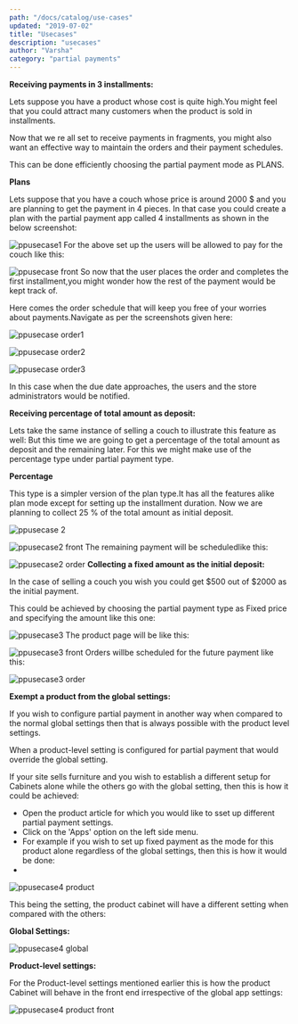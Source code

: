 ```yaml
---
path: "/docs/catalog/use-cases"
updated: "2019-07-02"
title: "Usecases"
description: "usecases"
author: "Varsha"
category: "partial payments"
---
```


**Receiving payments in 3 installments:**

Lets suppose you have a product whose cost is quite high.You might feel that you could attract many customers when the product is sold in installments.

Now that we re all set to receive payments in fragments, you might also want an effective way to maintain the orders and their payment schedules.

This can be done efficiently choosing the partial payment mode as PLANS.

**Plans**

Lets suppose that you have a couch whose price is around 2000 $ and you are planning to get the payment in 4 pieces. In that case you could create a plan with the partial payment app called 4 installments as shown in the below screenshot:


![ppusecase1](https://raw.githubusercontent.com/j2store/doc-images/master//partial-payments/usecases/app_partialpaymentusecase1.png)
For the above set up the users will be allowed to pay for the couch like this:

![ppusecase front](https://raw.githubusercontent.com/j2store/doc-images/master//partial-payments/usecases/app_partialpaymentusecase1front.png)
So now that the user places the order and completes the first installment,you might wonder how the rest of the payment would be kept track of.

Here comes the order schedule that will keep you free of your worries about payments.Navigate as per the screenshots given here:

![ppusecase order1](https://raw.githubusercontent.com/j2store/doc-images/master//partial-payments/usecases/app_partialpaymentusecase1order1.png)

![ppusecase order2](https://raw.githubusercontent.com/j2store/doc-images/master//partial-payments/usecases/app_partialpaymentusecase1order2.png)

![ppusecase order3](https://raw.githubusercontent.com/j2store/doc-images/master//partial-payments/usecases/app_partialpaymentusecase1order3.png)

In this case when the due date approaches, the users and the store administrators would be notified.

**Receiving percentage of total amount as deposit:**

Lets take the same instance of selling a couch to illustrate this feature as well:
But this time we are going to get a percentage of the total amount as deposit and the remaining later.
For this we might make use of the percentage type under partial payment type.

**Percentage**

This  type is a simpler version of the plan type.It has all the features alike plan mode except for setting up the installment duration.
Now we are planning to collect 25 % of the total amount as initial deposit.

![ppusecase 2](https://raw.githubusercontent.com/j2store/doc-images/master//partial-payments/usecases/app_partialpaymentusecase2.png)

![ppusecase2 front](https://raw.githubusercontent.com/j2store/doc-images/master//partial-payments/usecases/app_partialpaymentusecase2front.png)
The remaining payment will be scheduledlike this:

![ppusecase2 order](https://raw.githubusercontent.com/j2store/doc-images/master//partial-payments/usecases/app_partialpaymentusecase2order.png)
**Collecting a fixed amount as the initial deposit:**

In the case of selling a couch you wish you could get $500 out of $2000 as the initial payment.

This could be achieved by choosing the partial payment type as Fixed price and specifying the amount  like this one:

![ppusecase3](https://raw.githubusercontent.com/j2store/doc-images/master//partial-payments/usecases/app_partialpaymentusecase3.png)
The product page will be like this:

![ppusecase3 front](https://raw.githubusercontent.com/j2store/doc-images/master//partial-payments/usecases/app_partialpaymentusecase3front.png)
Orders willbe scheduled for the future payment like this:

![ppusecase3 order](https://raw.githubusercontent.com/j2store/doc-images/master//partial-payments/usecases/app_partialpaymentusecase3order.png)

**Exempt a product from the global settings:**

If you wish to configure partial payment in another way when compared to the normal global settings then that is always possible with the product level settings.

When a product-level setting is configured for partial payment that would override the global setting.

If your site sells furniture and you wish to establish a different setup for Cabinets alone while the others go with the global setting, then this is how it could be achieved:

* Open the product article for which you would like to sset up different partial payment settings.
* Click on the 'Apps' option on the left side menu.
* For example if you wish to set up fixed payment as the mode for this product alone regardless of the global settings, then this is how it would be done:
* 
![ppusecase4 product](https://raw.githubusercontent.com/j2store/doc-images/master//partial-payments/usecases/app_partialpaymentusecase4product.png)

This being the  setting, the product cabinet will have a different setting when compared with the others:

**Global Settings:**

![ppusecase4 global](https://raw.githubusercontent.com/j2store/doc-images/master//partial-payments/usecases/app_partialpaymentusecase4global.png)

**Product-level settings:**

For the Product-level settings mentioned earlier this is how the product Cabinet will behave in the front end irrespective of the global app settings:

![ppusecase4 product front](https://raw.githubusercontent.com/j2store/doc-images/master//partial-payments/usecases/app_partialpaymentusecase4productfront.png)


